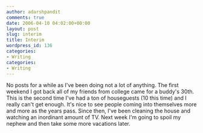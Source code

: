 ```yaml
---
author: adarshpandit
comments: true
date: 2006-04-10 04:02:00+00:00
layout: post
slug: interim
title: Interim
wordpress_id: 136
categories:
- Writing
categories:
- Writing
---
```


No posts for a while as I've been doing not a lot of anything. The first weekend I got back all of my friends from college came for a buddy's 30th. This is the second time I've had a ton of houseguests (10 this time) and I really can't get enough. It's nice to see people coming into themselves more and more as the years pass. Since then, I've been cleaning the house and watching an inordinant amount of TV. Next week I'm going to spoil my nephew and then take some more vacations later.
